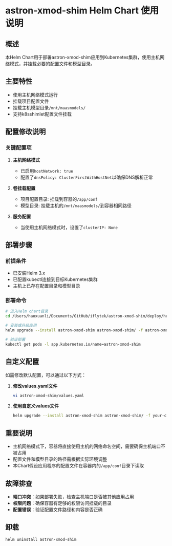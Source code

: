 # astron-xmod-shim Helm Chart 使用说明

## 概述

本Helm Chart用于部署astron-xmod-shim应用到Kubernetes集群，使用主机网络模式，并挂载必要的配置文件和模型目录。

## 主要特性

- 使用主机网络模式运行
- 挂载项目配置文件
- 挂载主机模型目录`/mnt/maasmodels/`
- 支持k8sshimlet配置文件挂载

## 配置修改说明

### 关键配置项

1. **主机网络模式**
   - 已启用`hostNetwork: true`
   - 配置了`dnsPolicy: ClusterFirstWithHostNet`以确保DNS解析正常

2. **卷挂载配置**
   - 项目配置目录: 挂载到容器的`/app/conf`
   - 模型目录: 挂载主机的`/mnt/maasmodels/`到容器相同路径

3. **服务配置**
   - 当使用主机网络模式时，设置了`clusterIP: None`

## 部署步骤

### 前提条件

- 已安装Helm 3.x
- 已配置kubectl连接到目标Kubernetes集群
- 主机上已存在配置目录和模型目录

### 部署命令

```bash
# 进入Helm chart目录
cd /Users/haoxuanli/Documents/GitHub/iflytek/astron-xmod-shim/deploy/helm

# 安装或升级应用
helm upgrade --install astron-xmod-shim astron-xmod-shim/ -f astron-xmod-shim/values.yaml

# 验证部署
kubectl get pods -l app.kubernetes.io/name=astron-xmod-shim
```

## 自定义配置

如需修改默认配置，可以通过以下方式：

1. **修改values.yaml文件**
   ```bash
   vi astron-xmod-shim/values.yaml
   ```

2. **使用自定义values文件**
   ```bash
   helm upgrade --install astron-xmod-shim astron-xmod-shim/ -f your-custom-values.yaml
   ```

## 重要说明

- 主机网络模式下，容器将直接使用主机的网络命名空间，需要确保主机端口不被占用
- 配置文件和模型目录的路径需根据实际环境调整
- 本Chart假设应用程序的配置文件在容器内的`/app/conf`目录下读取

## 故障排查

- **端口冲突**：如果部署失败，检查主机端口是否被其他应用占用
- **权限问题**：确保容器有足够的权限访问挂载的目录
- **配置错误**：验证配置文件路径和内容是否正确

## 卸载

```bash
helm uninstall astron-xmod-shim
```
